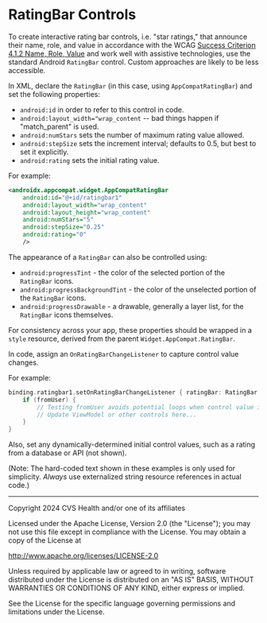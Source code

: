 # RatingBar Controls
To create interactive rating bar controls, i.e. "star ratings," that announce their name, role, and value in accordance with the WCAG [Success Criterion 4.1.2 Name, Role, Value](https://www.w3.org/TR/WCAG22/#name-role-value) and work well with assistive technologies, use the standard Android `RatingBar` control. Custom approaches are likely to be less accessible.

In XML, declare the `RatingBar` (in this case, using `AppCompatRatingBar`) and set the following properties:

* `android:id` in order to refer to this control in code.
* `android:layout_width="wrap_content` -- bad things happen if "match_parent" is used.
* `android:numStars` sets the number of maximum rating value allowed.
* `android:stepSize` sets the increment interval; defaults to 0.5, but best to set it explicitly.
* `android:rating` sets the initial rating value.

For example:

```xml
<androidx.appcompat.widget.AppCompatRatingBar
    android:id="@+id/ratingbar1"
    android:layout_width="wrap_content"
    android:layout_height="wrap_content"
    android:numStars="5"
    android:stepSize="0.25"
    android:rating="0"
    />
```

The appearance of a `RatingBar` can also be controlled using:

* `android:progressTint` - the color of the selected portion of the `RatingBar` icons.
* `android:progressBackgroundTint` - the color of the unselected portion of the `RatingBar` icons.
* `android:progressDrawable` - a drawable, generally a layer list, for the `RatingBar` icons themselves.

For consistency across your app, these properties should be wrapped in a `style` resource, derived from the parent `Widget.AppCompat.RatingBar`.

In code, assign an `OnRatingBarChangeListener` to capture control value changes. 

For example:

```kotlin
binding.ratingbar1.setOnRatingBarChangeListener { ratingBar: RatingBar, rating: Float, fromUser: Boolean ->
    if (fromUser) { 
        // Testing fromUser avoids potential loops when control value is changed programmatically.
        // Update ViewModel or other controls here...
    }
}
```

Also, set any dynamically-determined initial control values, such as a rating from a database or API (not shown).

(Note: The hard-coded text shown in these examples is only used for simplicity. _Always_ use externalized string resource references in actual code.)

----

Copyright 2024 CVS Health and/or one of its affiliates

Licensed under the Apache License, Version 2.0 (the "License");
you may not use this file except in compliance with the License.
You may obtain a copy of the License at

http://www.apache.org/licenses/LICENSE-2.0

Unless required by applicable law or agreed to in writing, software
distributed under the License is distributed on an "AS IS" BASIS,
WITHOUT WARRANTIES OR CONDITIONS OF ANY KIND, either express or implied.

See the License for the specific language governing permissions and
limitations under the License.
